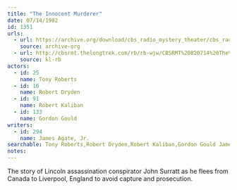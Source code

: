 ```yaml
---
title: "The Innocent Murderer"
date: 07/14/1982
id: 1351
urls: 
  - url: https://archive.org/download/cbs_radio_mystery_theater/cbs_radio_mystery_theater-1351-1399.zip/cbs_radio_mystery_theater-1351-1399%2Fcbsrmt_1351_the_innocent_murderer.mp3
    source: archive-org
  - url: http://cbsrmt.thelongtrek.com/rb/rb-wjw/CBSRMT%20820714%20The%20Innocent%20Murderer_wjw%20muffled.mp3
    source: kl-rb
actors:  
  - id: 25
    name: Tony Roberts  
  - id: 16
    name: Robert Dryden  
  - id: 91
    name: Robert Kaliban  
  - id: 133
    name: Gordon Gould
writers:  
  - id: 294
    name: James Agate, Jr.
searchable: Tony Roberts,Robert Dryden,Robert Kaliban,Gordon Gould James Agate, Jr.
notes:  
---
```

The story of Lincoln assassination conspirator John Surratt as he flees from Canada to Liverpool, England to avoid capture and prosecution.